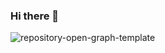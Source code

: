### Hi there 👋

![repository-open-graph-template](https://github.com/Remolino777/Remolino777/assets/39866683/80952037-4019-43c0-83e4-7640cf8d6a70)



<!--
**Remolino777/Remolino777** is a ✨ _special_ ✨ repository because its `README.md` (this file) appears on your GitHub profile.

Here are some ideas to get you started:

- 🔭 I’m currently working on ...
- 🌱 I’m currently learning ...
- 👯 I’m looking to collaborate on ...
- 🤔 I’m looking for help with ...
- 💬 Ask me about ...
- 📫 How to reach me: ...
- 😄 Pronouns: ...
- ⚡ Fun fact: ...
-->
